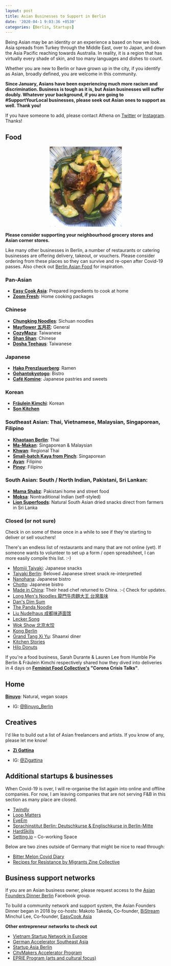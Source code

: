 ```yaml
---
layout: post
title: Asian Businesses to Support in Berlin
date: '2020-04-1 9:03:36 +0530'
categories: [Berlin, Startups]
---
```


Being Asian may be an identity or an experience a based on how we look. Asia spreads from Turkey through the Middle East, over to Japan, and down the Asia Pacific reaching towards Australia. In reality, it is a region that has virtually every shade of skin, and too many languages and dishes to count.

Whether you are new to Berlin or have grown up in the city, if you identify as Asian, broadly defined, you are welcome in this community. 

**Since January, Asians have been experiencing much more racism and discrimination. Business is tough as it is, but Asian businesses will suffer doubly. Whatever your background, if you are going to #SupportYourLocal businesses, please seek out Asian ones to support as well. Thank you!**

If you have someone to add, please contact Athena on [Twitter](http://www.twitter.com/@shenchingtou) or [Instagram](https://instagram.com/thecupandtheroad). Thanks!

## Food

<center><img src="/assets/blog/2020-03/chinese_veg_stirfry.jpg" alt="Chinese vegetarian stirfry" height="250"></center>

**Please consider supporting your neighbourhood grocery stores and Asian corner stores.**

Like many other businesses in Berlin, a number of restaurants or catering businesses are offering delivery, takeout, or vouchers. Please consider ordering from these places so they can survive and re-open after Covid-19 passes. Also check out [Berlin Asian Food](https://www.instagram.com/berlinasianfood/) for inspiration.

### Pan-Asian
*  [**Easy Cook Asia**](https://www.facebook.com/easycookasia/?eid=ARDESy2ZiwYwa11EQsXRaE_PQCTWXBb36s90Lis81jVPxVxQojFX9lHj0mG80gAAIGaJ-8xInteN8yeJ&timeline_context_item_type=intro_card_work&timeline_context_item_source=642427799&fref=tag): Prepared ingredients to cook at home 
*  [**Zoom Fresh**](https://instagram.com/zoom.fresh?igshid=4ch1fkc5ds79): Home cooking packages

### Chinese
*  [**Chungking Noodles**](https://www.instagram.com/chungkingnoodles/): Sichuan noodles
*  [**Mayflower 五月花**](https://www.lieferando.de/en/mayflower-1): General
*  [**CozyMazu**](https://www.facebook.com/Cozymazu/): Taiwanese
*  [**Shan Shan**](http://www.berlinrestaurant-shanshan.de/): Chinese
*  [**Dosha Teehaus**](https://www.facebook.com/2495913460479004/app/701720909911837): Taiwanese

### Japanese
*  [**Hako Prenzlauerberg**](https://instagram.com/hakoramen.pberg?igshid=1by6o0tquibag): Ramen
* [**Gohantokyotogo**](https://www.facebook.com/Gohantokyotogo-112327130216208/?hc_location=ufi): Bistro
* [**Café Komine**](https://www.facebook.com/cafekomine/?hc_location=ufi): Japanese pastries and sweets 

### Korean 
*  [**Fräulein Kimchi**](https://www.instagram.com/fraeuleinkimchi/): Korean
*  [**Son Kitchen**](https://www.facebook.com/sonkitchen/?hc_location=ufi)

### Southeast Asian: Thai, Vietnamese, Malaysian, Singaporean, Filipino
*  [**Khaotaan Berlin**](https://www.instagram.com/p/B-Fv5EcnUj9/): Thai 
*  [**Ma-Makan**](https://instagram.com/mamakanberlin?igshid=63luwcbt93kk): Singaporean & Malaysian
*  [**Khwan**](www.khwanberlin.com/order-online): Regional Thai
*  [**Small-batch Kaya from Pinch**](https://www.instagram.com/iampinch/): Singaporean
*  [**Ayan**](https://www.ayan-berlin.de/): Filipino
*  [**Pinoy**](http://www.pinoyberlin.de/): Filipino

### South Asian: South / North Indian, Pakistani, Sri Lankan: 
*  [**Mama Shabz**](https://www.instagram.com/mamashabz/): Pakistani home and street food
*  [**Moksa**](https://www.instagram.com/moksa.kitchen/): Nontraditional Indian (self-styled)
*  [**Lion Superfoods**](https://www.facebook.com/Lion-Superfoods-385239848966886/?hc_location=ufi): Natural South Asian dried snacks direct from farmers in Sri Lanka


### Closed (or not sure)
Check in on some of these once in a while to see if they're starting to deliver or sell vouchers!

There's an endless list of restaurants and many that are not online (yet). If someone wants to volunteer to set up a form / open spreadsheet, I can more easily compile this list. :-) 

* [Momiji Taiyaki](https://www.facebook.com/momijiberlin/?hc_location=ufi): Japanese snacks
* [Taiyaki Berlin](https://www.instagram.com/taiyakiberlin/?igshid=cpfw6oujrj3c): Beloved Japanese street snack re-interpretted
* [Nanohana](https://www.instagram.com/nanohana.berlin/): Japanese bistro
* [Chotto](https://www.instagram.com/chottoberlin/): Japanese bistro
* [Made in China](https://www.instagram.com/madeinchina.berlin/?igshid=11gjqpxo04v8l): Their head chef returned to China. :-( Check for updates.
* [Long Men's Noodles 龍門牛肉麵大王 台灣風味](https://www.instagram.com/lonmensnoodlehouse/?igshid=uzqy57t4ioj4)
* [Dan's Dim Sum](https://www.facebook.com/dansdimsumberlin/)
*  [The Panda Noodle](https://www.instagram.com/thepandanoodle/) 
*  [Liu Nudelhaus 成都味道面馆](https://www.instagram.com/liuchengduweidao/?hl=en)
*  [Lecker Song](https://www.facebook.com/leckersong.berlin/)
*  [Wok Show 北京水饺](https://www.facebook.com/pages/Wok-Show/106861286045075)
*  [Kong Berlin](https://www.facebook.com/kong.berlin/?ref=py_c&eid=ARB5WemTYFey3JPQIgcEtSloqjO6FX0WLSfv-F21yq3MWnUimyPADZz8Xa32VWP_BMKMYA1u5gLfYr0O)
*  [Grand Tang Xi Yu](https://www.facebook.com/pages/Grand-Tang-Xi-Yu/337308490124662): Shaanxi diner
*  [Kitchen Stories](https://www.kitchenstories.com/en) 
*  [Hilo Donuts](https://hilodonuts.de/) 

If you're a food business, Sarah Durante & Lauren Lee from Humble Pie Berlin & Fräulein Kimchi respectively shared how they dived into deliveries in 4 days on **[Feminist Food Collective's](https://feministfoodclub.com) "Corona Crisis Talks"**.

## Home
[**Binuyo**](www.binuyo.com): Natural, vegan soaps
- IG: [@Binuyo_Berlin](www.instagram.com/binuyo_berlin)

## Creatives
I'd like to build out a list of Asian freelancers and artists. If you know of any, please let me know! 

* [**Zi Gattina**](https://www.zigattina.com)
- IG: [@Zigattina](https://www.instagram.com/zigattina/?fbclid=IwAR0CDf0oSnbKIQgIZ8ujpyEHYadGSDEAjw_Ou4cItnUp5P6X0K9UgE3NijQ)


## Additional startups & businesses
When Covid-19 is over, I will re-organise the list again into online and offline companies. For now, I am leaving companies that are not serving F&B in this section as many place are closed.

*  [Twindly](https://www.twindly.com/) 
*  [Loop Matters](http://www.loopmatters.de/) 
*  [EyeEm](https://www.eyeem.com/) 
*  [Sprachinstitut Berlin: Deutschkurse & Englischkurse in Berlin-Mitte](https://sprachinstitut-berlin.de/) 
*  [HardSkills](https://hardskills.com/) 
*  [Setting.io](https://setting.io/)  – Co-working Space

Below are two zines outside of Germany that might be nice to read through:
* [Bitter Melon Covid Diary](https://www.instagram.com/p/B94hfaSJZp9/?igshid=1mn6jpu5ygrhc)
* [Recipes for Resistance by Migrants Zine Collective](https://www.instagram.com/p/B-JMcZQpHqC/)

## Business support networks
If you are an Asian business owner, please request access to the [Asian Founders Dinner Berlin](https://www.facebook.com/groups/424193485137898/) Facebook group.

To build a community network and support system, the Asian Founders Dinner began in 2018 by co-hosts:
Makoto Takeda, Co-founder,  [BiStream](http://www.bistream.de/) 
Minchul Lee, Co-founder,  [EasyCook Asia](https://easycookasia.de/) 

**Other entrepreneur networks to check out**
*  [Vietnam Startup Network in Europe](https://www.facebook.com/vsneu/?eid=ARDRF25XcnuaCenZ2Y8LfUla8uOS8dRyJfYrRmCxk2Xz_jHbAu2HxIsqh5e9ya8vkTxTSAoiTlv0b1JR&timeline_context_item_type=intro_card_work&timeline_context_item_source=1804261296&fref=tag) 
*  [German Accelerator Southeast Asia](https://www.facebook.com/GAccelerator.SoutheastAsia/?eid=ARBBiRPoAAtvY6Q8va0jSe4652mwNnrorR3HSfLgXxCiOB65VQD-3wDII8AUNTSdTOK7Ky1U8p9Wzo5R&timeline_context_item_type=intro_card_work&timeline_context_item_source=100001961495093&fref=tag) 
*  [Startup Asia Berlin](https://startup-asiaberlin.com/) 
*  [CityMakers Accelerator Program](https://c-makers.de/entry/citymakers-lab/) 
*  [EPRIE Program (arts and cultural focus)](https://eprie.net/program/program-2019/) 
